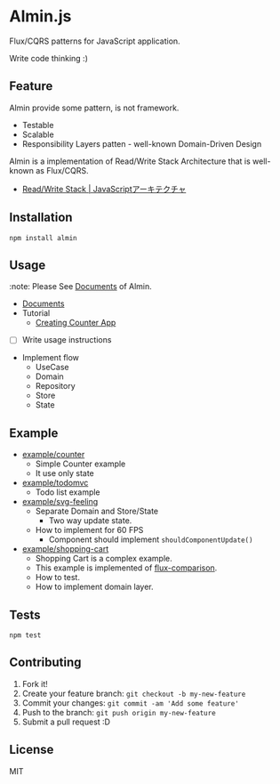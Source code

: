# Almin.js

Flux/CQRS patterns for JavaScript application.

Write code thinking :)

## Feature

Almin provide some pattern, is not framework.

- Testable
- Scalable
- Responsibility Layers patten - well-known Domain-Driven Design

Almin is a implementation of Read/Write Stack Architecture that is well-known as Flux/CQRS.

- [Read/Write Stack | JavaScriptアーキテクチャ](http://azu.github.io/slide/2016/bikeshedjs/javascript-read-write-stack.html "Read/Write Stack | JavaScriptアーキテクチャ")

## Installation

    npm install almin

## Usage

:note: Please See [Documents](./docs) of Almin.

- [Documents](./docs)
- Tutorial
    - [Creating Counter App](./docs/counter/)
- [ ] Write usage instructions
- Implement flow
    - UseCase
    - Domain
    - Repository
    - Store
    - State

## Example

- [example/counter](example/counter)
    - Simple Counter example
    - It use only state
- [example/todomvc](example/todomvc)
    - Todo list example
- [example/svg-feeling](example/counter)
    - Separate Domain and Store/State
        - Two way update state.
    - How to implement for 60 FPS 
        - Component should implement `shouldComponentUpdate()`
- [example/shopping-cart](example/shopping-cart)
    - Shopping Cart is a complex example.
    - This example is implemented of [flux-comparison](https://github.com/voronianski/flux-comparison "flux-comparison").
    - How to test.
    - How to implement domain layer.

## Tests

    npm test

## Contributing

1. Fork it!
2. Create your feature branch: `git checkout -b my-new-feature`
3. Commit your changes: `git commit -am 'Add some feature'`
4. Push to the branch: `git push origin my-new-feature`
5. Submit a pull request :D

## License

MIT
